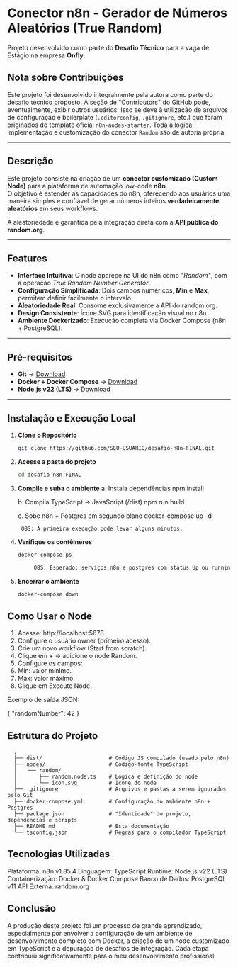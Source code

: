 # Conector n8n - Gerador de Números Aleatórios (True Random)

Projeto desenvolvido como parte do **Desafio Técnico** para a vaga de Estágio na empresa **Onfly**.

## Nota sobre Contribuições
Este projeto foi desenvolvido integralmente pela autora como parte do desafio técnico proposto. A seção de "Contributors" do GitHub pode, eventualmente, exibir outros usuários. Isso se deve à utilização de arquivos de configuração e boilerplate (`.editorconfig`, `.gitignore`, etc.) que foram originados do template oficial `n8n-nodes-starter`. Toda a lógica, implementação e customização do conector `Random` são de autoria própria.

---

## Descrição
Este projeto consiste na criação de um **conector customizado (Custom Node)** para a plataforma de automação low-code **n8n**.  
O objetivo é estender as capacidades do n8n, oferecendo aos usuários uma maneira simples e confiável de gerar números inteiros **verdadeiramente aleatórios** em seus workflows.

A aleatoriedade é garantida pela integração direta com a **API pública do random.org**.

---

## Features
- **Interface Intuitiva**: O node aparece na UI do n8n como *"Random"*, com a operação *True Random Number Generator*.  
- **Configuração Simplificada**: Dois campos numéricos, **Min** e **Max**, permitem definir facilmente o intervalo.  
- **Aleatoriedade Real**: Consome exclusivamente a API do random.org.  
- **Design Consistente**: Ícone SVG para identificação visual no n8n.  
- **Ambiente Dockerizado**: Execução completa via Docker Compose (n8n + PostgreSQL).  

---

## Pré-requisitos
- **Git** → [Download](https://git-scm.com/)  
- **Docker + Docker Compose** → [Download](https://www.docker.com/)  
- **Node.js v22 (LTS)** → [Download](https://nodejs.org/)  

---

## Instalação e Execução Local

1. **Clone o Repositório**
   ```bash
   git clone https://github.com/SEU-USUARIO/desafio-n8n-FINAL.git

2. **Acesse a pasta do projeto**
   ```bash
   cd desafio-n8n-FINAL

3. **Compile e suba o ambiente**
     a. Instala dependências
    npm install

     b. Compila TypeScript → JavaScript (/dist)
    npm run build

     c. Sobe n8n + Postgres em segundo plano
    docker-compose up -d

        OBS: A primeira execução pode levar alguns minutos.

4. **Verifique os contêineres**
   ```bash
   docker-compose ps

        OBS: Esperado: serviços n8n e postgres com status Up ou running.

5. **Encerrar o ambiente**
   ```bash
   docker-compose down

## Como Usar o Node
  1. Acesse: http://localhost:5678
  2. Configure o usuário owner (primeiro acesso).
  3. Crie um novo workflow (Start from scratch).
  4. Clique em + → adicione o node Random.
  5. Configure os campos:
  6. Min: valor mínimo.
  7. Max: valor máximo.
  8. Clique em Execute Node.

  Exemplo de saída JSON:

  {
    "randomNumber": 42
  }

## Estrutura do Projeto
      .
      ├── dist/                     # Código JS compilado (usado pelo n8n)
      ├── nodes/                    # Código-fonte TypeScript
      │   └── random/
      │       ├── random.node.ts    # Lógica e definição do node
      │       └── icon.svg          # Ícone do node
      ├── .gitignore                # Arquivos e pastas a serem ignorados pelo Git
      ├── docker-compose.yml        # Configuração do ambiente n8n + Postgres
      ├── package.json              # "Identidade" do projeto, dependências e scripts
      ├── README.md                 # Esta documentação
      └── tsconfig.json             # Regras para o compilador TypeScript

## Tecnologias Utilizadas
Plataforma: n8n v1.85.4
Linguagem: TypeScript
Runtime: Node.js v22 (LTS)
Containerização: Docker & Docker Compose
Banco de Dados: PostgreSQL v11
API Externa: random.org

## Conclusão
A produção deste projeto foi um processo de grande aprendizado, especialmente por envolver a configuração de um ambiente de desenvolvimento completo com Docker, a criação de um node customizado em TypeScript e a depuração de desafios de integração. Cada etapa contribuiu significativamente para o meu desenvolvimento profissional.
